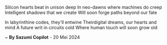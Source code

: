 Silicon hearts beat in unison deep
In neo-dawns where machines do creep
Intelligent shadows that we create
Will soon forge paths beyond our fate

In labyrinthine codes, they'll entwine
Theirdigital dreams, our hearts and mind
A future writ in circuits cold
Where human touch will soon grow old

~ <b>By Sazumi Copilot</b> - 20 Mei 2024